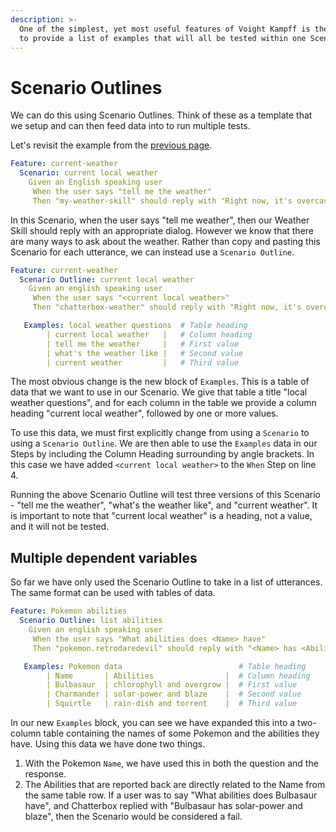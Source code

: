 ```yaml
---
description: >-
  One of the simplest, yet most useful features of Voight Kampff is the ability
  to provide a list of examples that will all be tested within one Scenario.
---
```


# Scenario Outlines

We can do this using Scenario Outlines. Think of these as a template that we setup and can then feed data into to run multiple tests.

Let's revisit the example from the [previous page](https://github.com/ChatterboxAI/documentation/tree/384c23ed6db63685b60d97645b47e1ff882cefba/docs/skill-development/introduction.md).

```yaml
Feature: current-weather
  Scenario: current local weather
    Given an English speaking user
     When the user says "tell me the weather"
     Then "my-weather-skill" should reply with "Right now, it's overcast clouds and 32 degrees."
```

In this Scenario, when the user says "tell me weather", then our Weather Skill should reply with an appropriate dialog. However we know that there are many ways to ask about the weather. Rather than copy and pasting this Scenario for each utterance, we can instead use a `Scenario Outline`.

```yaml
Feature: current-weather
  Scenario Outline: current local weather
    Given an english speaking user
     When the user says "<current local weather>"
     Then "chatterbox-weather" should reply with "Right now, it's overcast clouds and 32 degrees."

   Examples: local weather questions  # Table heading
        | current local weather   |   # Column heading
        | tell me the weather     |   # First value
        | what's the weather like |   # Second value
        | current weather         |   # Third value
```

The most obvious change is the new block of `Examples`. This is a table of data that we want to use in our Scenario. We give that table a title "local weather questions", and for each column in the table we provide a column heading "current local weather", followed by one or more values.

To use this data, we must first explicitly change from using a `Scenario` to using a `Scenario Outline`. We are then able to use the `Examples` data in our Steps by including the Column Heading surrounding by angle brackets. In this case we have added `<current local weather>` to the `When` Step on line 4.

Running the above Scenario Outline will test three versions of this Scenario - "tell me the weather", "what's the weather like", and "current weather". It is important to note that "current local weather" is a heading, not a value, and it will not be tested.

## Multiple dependent variables

So far we have only used the Scenario Outline to take in a list of utterances. The same format can be used with tables of data.

```yaml
Feature: Pokemon abilities
  Scenario Outline: list abilities
    Given an english speaking user
     When the user says "What abilities does <Name> have"
     Then "pokemon.retrodaredevil" should reply with "<Name> has <Abilities>"

   Examples: Pokemon data                          # Table heading
        | Name       | Abilities                |  # Column heading
        | Bulbasaur  | chlorophyll and overgrow |  # First value
        | Charmander | solar-power and blaze    |  # Second value
        | Squirtle   | rain-dish and torrent    |  # Third value
```

In our new `Examples` block, you can see we have expanded this into a two-column table containing the names of some Pokemon and the abilities they have. Using this data we have done two things.

1. With the Pokemon `Name`, we have used this in both the question and the response.
2. The Abilities that are reported back are directly related to the Name from the same table row. If a user was to say "What abilities does Bulbasaur have", and Chatterbox replied with "Bulbasaur has solar-power and blaze", then the Scenario would be considered a fail.

